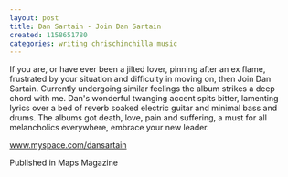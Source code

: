 ```yaml
---
layout: post
title: Dan Sartain - Join Dan Sartain
created: 1158651780
categories: writing chrischinchilla music
---
```


If you are, or have ever been a jilted lover, pinning after an ex flame, frustrated by your situation and difficulty in moving on, then Join Dan Sartain. Currently undergoing similar feelings the album strikes a deep chord with me. Dan's wonderful twanging accent spits bitter, lamenting lyrics over a bed of reverb soaked electric guitar and minimal bass and drums. The albums got death, love, pain and suffering, a must for all melancholics everywhere, embrace your new leader.

<a href='http://www.myspace.com/dansartain' target='_blank'>www.myspace.com/dansartain</a>

Published in Maps Magazine
